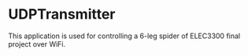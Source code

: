 # UDPTransmitter
This application is used for controlling a 6-leg spider of ELEC3300 final project over WiFi.
